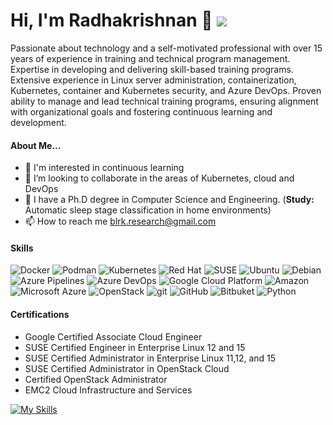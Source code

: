 # Hi, I'm Radhakrishnan 👋 ![](https://komarev.com/ghpvc/?username=blrk&color=green)
Passionate about technology and a self-motivated professional with over 15 years of experience in training and technical program management. Expertise in developing and delivering skill-based training programs. Extensive experience in Linux server administration, containerization, Kubernetes, container and Kubernetes security, and Azure DevOps. Proven ability to manage and lead technical training programs, ensuring alignment with organizational goals and fostering continuous learning and development.

#### About Me...
- 👀 I'm interested in continuous learning
- 💞️ I’m looking to collaborate in the areas of Kubernetes, cloud and DevOps
- 🌱 I have a Ph.D degree in Computer Science and Engineering. (<b>Study:</b> Automatic sleep stage classification in home environments)
- 📫 How to reach me blrk.research@gmail.com

#### Skills
<p>
<img alt="Docker" src="https://img.shields.io/badge/-Docker-46a2f1?style=flat-square&logo=docker&logoColor=white" />
<img alt="Podman" src="https://img.shields.io/badge/Podman-f7df1c?style=flat-square&logo=Podman&logoColor=black" />
<img alt="Kubernetes" src="https://img.shields.io/badge/-Kubernetes-7953b3?style=flat-square&logo=Kubernetes&logoColor=white" />
<img alt="Red Hat" src="https://img.shields.io/badge/-Red Hat-DD0031?style=flat-square&logo=redhat&logoColor=white" />
<img alt="SUSE" src="https://img.shields.io/badge/-SUSE Linux-43853d?style=flat-square&logo=suse&logoColor=white" />
<img alt="Ubuntu" src="https://img.shields.io/badge/-Ubuntu-F9A03C?style=flat-square&logo=ubuntu&logoColor=white" />
<img alt="Debian" src="https://img.shields.io/badge/-Debian-db7092?style=flat-square&logo=debian&logoColor=white" />
<img alt="Azure Pipelines" src="https://img.shields.io/badge/-Azure Pipelines-E34F26?style=flat-square&logo=Azure Pipelines&logoColor=white" />
<img alt="Azure DevOps" src="https://img.shields.io/badge/-Azure Devops-007ACC?style=flat-square&logo=Azure DevOps&logoColor=white" />
<img alt="Google Cloud Platform" src="https://img.shields.io/badge/-Google_Cloud_Platform-1a73e8?style=flat-square&logo=google-cloud&logoColor=white" />
<img alt="Amazon" src="https://img.shields.io/badge/-Amazon-13aa52?style=flat-square&logo=amazon&logoColor=white" />
<img alt="Microsoft Azure" src="https://img.shields.io/badge/-Microsoft Azure-764ABC?style=flat-square&logo=microsoftazure&logoColor=white" />
<img alt="OpenStack" src="https://img.shields.io/badge/-OpenStack-ff62f6?style=flat-square&logo=openstack&logoColor=white" />
<img alt="git" src="https://img.shields.io/badge/-Git-F05032?style=flat-square&logo=git&logoColor=white" />
<img alt="GitHub" src="https://img.shields.io/badge/-GitHub-007ACC?style=flat-square&logo=github&logoColor=white" />
<img alt="Bitbuket" src="https://img.shields.io/badge/-Bitbucket-E10098?style=flat-square&logo=bitbucket&logoColor=white" />
<img alt="Python" src="https://img.shields.io/badge/-Python-F7B93E?style=flat-square&logo=python&logoColor=white" />
</p>

#### Certifications
* Google Certified Associate Cloud Engineer
* SUSE Certified Engineer in Enterprise Linux 12 and 15
* SUSE Certified Administrator in Enterprise Linux 11,12, and 15
* SUSE Certified Administrator in OpenStack Cloud
* Certified OpenStack Administrator
* EMC2 Cloud Infrastructure and Services

[![My Skills](https://skillicons.dev/icons?i=kubernetes,docker,linux,redhat,aws,gcp,azure,openstack,git,python,anaconda)](https://skillicons.dev)
<!---
blrk/blrk is a ✨ special ✨ repository because its `README.md` (this file) appears on your GitHub profile.
You can click the Preview link to take a look at your changes.
--->
